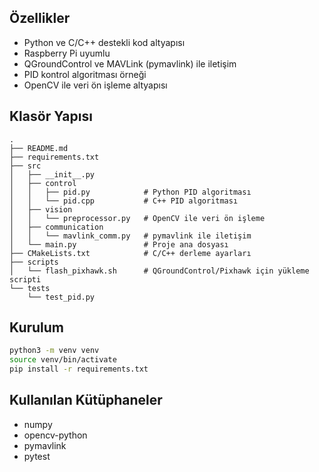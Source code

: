 ## Özellikler
- Python ve C/C++ destekli kod altyapısı
- Raspberry Pi uyumlu
- QGroundControl ve MAVLink (pymavlink) ile iletişim
- PID kontrol algoritması örneği
- OpenCV ile veri ön işleme altyapısı

## Klasör Yapısı
```plaintext
.
├── README.md
├── requirements.txt
├── src
│   ├── __init__.py
│   ├── control
│   │   ├── pid.py            # Python PID algoritması
│   │   └── pid.cpp           # C++ PID algoritması
│   ├── vision
│   │   └── preprocessor.py   # OpenCV ile veri ön işleme
│   ├── communication
│   │   └── mavlink_comm.py   # pymavlink ile iletişim
│   └── main.py               # Proje ana dosyası
├── CMakeLists.txt            # C/C++ derleme ayarları
├── scripts
│   └── flash_pixhawk.sh      # QGroundControl/Pixhawk için yükleme scripti
└── tests
    └── test_pid.py
```

## Kurulum
```sh
python3 -m venv venv
source venv/bin/activate
pip install -r requirements.txt
```

## Kullanılan Kütüphaneler
- numpy
- opencv-python
- pymavlink
- pytest
